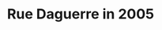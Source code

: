 ---
title: "Rue Daguerre in 2005"
year: 2005
rating: 0
stars: ""
rewatched: false
permalink: "rue-daguerre-in-2005"
watched_on: 2024-10-01
---